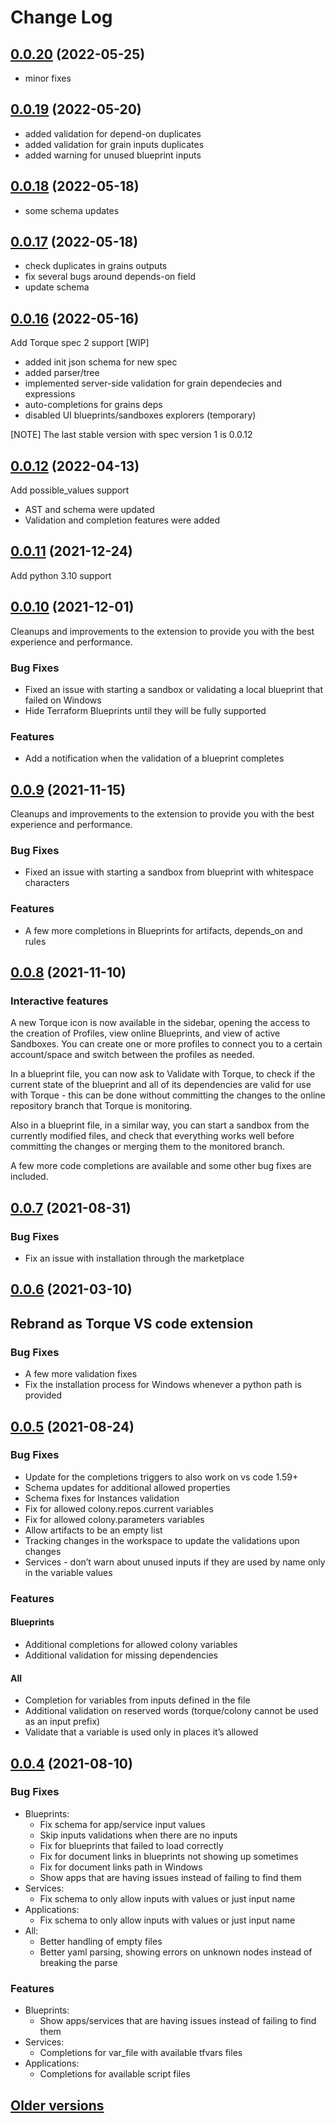 # Change Log

## [0.0.20](https://github.com/QualiTorque/torque-vs-code-extensions/compare/v0.0.19...v0.0.20) (2022-05-25)

* minor fixes

## [0.0.19](https://github.com/QualiTorque/torque-vs-code-extensions/compare/v0.0.18...v0.0.19) (2022-05-20)

* added validation for depend-on duplicates
* added validation for grain inputs duplicates
* added warning for unused blueprint inputs

## [0.0.18](https://github.com/QualiTorque/torque-vs-code-extensions/compare/v0.0.17...v0.0.18) (2022-05-18)

* some schema updates

## [0.0.17](https://github.com/QualiTorque/torque-vs-code-extensions/compare/v0.0.16...v0.0.17) (2022-05-18)

* check duplicates in grains outputs
* fix several bugs around depends-on field
* update schema

## [0.0.16](https://github.com/QualiTorque/torque-vs-code-extensions/compare/v0.0.12...v0.0.16) (2022-05-16)

Add Torque spec 2 support [WIP]

* added init json schema for new spec
* added parser/tree 
* implemented server-side validation for grain dependecies and expressions
* auto-completions for grains deps
* disabled UI blueprints/sandboxes explorers (temporary)
 
[NOTE] The last stable version with spec version 1 is 0.0.12

## [0.0.12](https://github.com/QualiTorque/torque-vs-code-extensions/compare/v0.0.11...v0.0.12) (2022-04-13)

Add possible_values support

* AST and schema were updated
* Validation and completion features were added

## [0.0.11](https://github.com/QualiTorque/torque-vs-code-extensions/compare/v0.0.10...v0.0.11) (2021-12-24)

Add python 3.10 support

## [0.0.10](https://github.com/QualiTorque/torque-vs-code-extensions/compare/v0.0.9...v0.0.10) (2021-12-01)

Cleanups and improvements to the extension to provide you with the best experience and performance.
### Bug Fixes

* Fixed an issue with starting a sandbox or validating a local blueprint that failed on Windows
* Hide Terraform Blueprints until they will be fully supported

### Features

* Add a notification when the validation of a blueprint completes

## [0.0.9](https://github.com/QualiTorque/torque-vs-code-extensions/compare/v0.0.8...v0.0.9) (2021-11-15)

Cleanups and improvements to the extension to provide you with the best experience and performance.
### Bug Fixes

* Fixed an issue with starting a sandbox from blueprint with whitespace characters

### Features

* A few more completions in Blueprints for artifacts, depends_on and rules


## [0.0.8](https://github.com/QualiTorque/torque-vs-code-extensions/compare/v0.0.7...v0.0.8) (2021-11-10)

### Interactive features
A new Torque icon is now available in the sidebar, opening the access to the creation of Profiles, view online Blueprints, and view of active Sandboxes.
You can create one or more profiles to connect you to a certain account/space and switch between the profiles as needed.

In a blueprint file, you can now ask to Validate with Torque, to check if the current state of the blueprint and all of its dependencies are valid for use with Torque - this can be done without committing the changes to the online repository branch that Torque is monitoring.

Also in a blueprint file, in a similar way, you can start a sandbox from the currently modified files, and check that everything works well before committing the changes or merging them to the monitored branch.

A few more code completions are available and some other bug fixes are included.



## [0.0.7](https://github.com/QualiTorque/torque-vs-code-extensions/compare/v0.0.6...v0.0.7) (2021-08-31)


### Bug Fixes

* Fix an issue with installation through the marketplace



## [0.0.6](https://github.com/QualiTorque/torque-vs-code-extensions/compare/v0.0.5...v0.0.6) (2021-03-10)


## Rebrand as Torque VS code extension

### Bug Fixes

* A few more validation fixes
* Fix the installation process for Windows whenever a python path is provided



## [0.0.5](https://github.com/QualiTorque/torque-vs-code-extensions/compare/v0.0.4...v0.0.5) (2021-08-24)

### Bug Fixes

* Update for the completions triggers to also work on vs code 1.59+
* Schema updates for additional allowed properties
* Schema fixes for Instances validation
* Fix for allowed colony.repos.current variables
* Fix for allowed colony.parameters variables
* Allow artifacts to be an empty list
* Tracking changes in the workspace to update the validations upon changes
* Services - don’t warn about unused inputs if they are used by name only in the variable values

### Features

#### Blueprints
* Additional completions for allowed colony variables
* Additional validation for missing dependencies

#### All
* Completion for variables from inputs defined in the file
* Additional validation on reserved words (torque/colony cannot be used as an input prefix)
* Validate that a variable is used only in places it’s allowed


## [0.0.4](https://github.com/QualiTorque/torque-vs-code-extensions/compare/v0.0.3...v0.0.4) (2021-08-10)

### Bug Fixes

* Blueprints:
  * Fix schema for app/service input values
  * Skip inputs validations when there are no inputs
  * Fix for blueprints that failed to load correctly
  * Fix for document links in blueprints not showing up sometimes
  * Fix for document links path in Windows
  * Show apps that are having issues instead of failing to find them
* Services:
  * Fix schema to only allow inputs with values or just input name
* Applications:
  * Fix schema to only allow inputs with values or just input name
* All:
  * Better handling of empty files
  * Better yaml parsing, showing errors on unknown nodes instead of breaking the parse


### Features

* Blueprints:
  * Show apps/services that are having issues instead of failing to find them
* Services:
  * Completions for var_file with available tfvars files
* Applications:
  * Completions for available script files


## [Older versions](https://github.com/QualiTorque/torque-vs-code-extensions/compare/v0.0.2...v0.0.3)